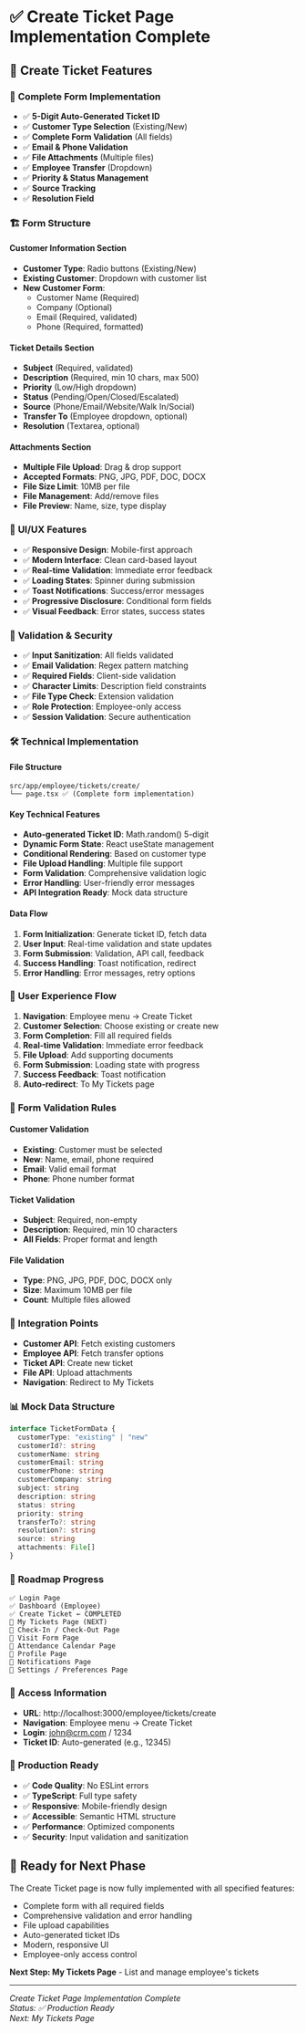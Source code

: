 # ✅ Create Ticket Page Implementation Complete

## 🎯 **Create Ticket Features**

### 📝 **Complete Form Implementation**
- ✅ **5-Digit Auto-Generated Ticket ID**
- ✅ **Customer Type Selection** (Existing/New)
- ✅ **Complete Form Validation** (All fields)
- ✅ **Email & Phone Validation**
- ✅ **File Attachments** (Multiple files)
- ✅ **Employee Transfer** (Dropdown)
- ✅ **Priority & Status Management**
- ✅ **Source Tracking**
- ✅ **Resolution Field**

### 🏗️ **Form Structure**

#### Customer Information Section
- **Customer Type**: Radio buttons (Existing/New)
- **Existing Customer**: Dropdown with customer list
- **New Customer Form**:
  - Customer Name (Required)
  - Company (Optional)
  - Email (Required, validated)
  - Phone (Required, formatted)

#### Ticket Details Section
- **Subject** (Required, validated)
- **Description** (Required, min 10 chars, max 500)
- **Priority** (Low/High dropdown)
- **Status** (Pending/Open/Closed/Escalated)
- **Source** (Phone/Email/Website/Walk In/Social)
- **Transfer To** (Employee dropdown, optional)
- **Resolution** (Textarea, optional)

#### Attachments Section
- **Multiple File Upload**: Drag & drop support
- **Accepted Formats**: PNG, JPG, PDF, DOC, DOCX
- **File Size Limit**: 10MB per file
- **File Management**: Add/remove files
- **File Preview**: Name, size, type display

### 🎨 **UI/UX Features**
- ✅ **Responsive Design**: Mobile-first approach
- ✅ **Modern Interface**: Clean card-based layout
- ✅ **Real-time Validation**: Immediate error feedback
- ✅ **Loading States**: Spinner during submission
- ✅ **Toast Notifications**: Success/error messages
- ✅ **Progressive Disclosure**: Conditional form fields
- ✅ **Visual Feedback**: Error states, success states

### 🔐 **Validation & Security**
- ✅ **Input Sanitization**: All fields validated
- ✅ **Email Validation**: Regex pattern matching
- ✅ **Required Fields**: Client-side validation
- ✅ **Character Limits**: Description field constraints
- ✅ **File Type Check**: Extension validation
- ✅ **Role Protection**: Employee-only access
- ✅ **Session Validation**: Secure authentication

### 🛠️ **Technical Implementation**

#### File Structure
```
src/app/employee/tickets/create/
└── page.tsx ✅ (Complete form implementation)
```

#### Key Technical Features
- **Auto-generated Ticket ID**: Math.random() 5-digit
- **Dynamic Form State**: React useState management
- **Conditional Rendering**: Based on customer type
- **File Upload Handling**: Multiple file support
- **Form Validation**: Comprehensive validation logic
- **Error Handling**: User-friendly error messages
- **API Integration Ready**: Mock data structure

#### Data Flow
1. **Form Initialization**: Generate ticket ID, fetch data
2. **User Input**: Real-time validation and state updates
3. **Form Submission**: Validation, API call, feedback
4. **Success Handling**: Toast notification, redirect
5. **Error Handling**: Error messages, retry options

### 📱 **User Experience Flow**
1. **Navigation**: Employee menu → Create Ticket
2. **Customer Selection**: Choose existing or create new
3. **Form Completion**: Fill all required fields
4. **Real-time Validation**: Immediate error feedback
5. **File Upload**: Add supporting documents
6. **Form Submission**: Loading state with progress
7. **Success Feedback**: Toast notification
8. **Auto-redirect**: To My Tickets page

### 🎯 **Form Validation Rules**

#### Customer Validation
- **Existing**: Customer must be selected
- **New**: Name, email, phone required
- **Email**: Valid email format
- **Phone**: Phone number format

#### Ticket Validation
- **Subject**: Required, non-empty
- **Description**: Required, min 10 characters
- **All Fields**: Proper format and length

#### File Validation
- **Type**: PNG, JPG, PDF, DOC, DOCX only
- **Size**: Maximum 10MB per file
- **Count**: Multiple files allowed

### 🔄 **Integration Points**
- **Customer API**: Fetch existing customers
- **Employee API**: Fetch transfer options
- **Ticket API**: Create new ticket
- **File API**: Upload attachments
- **Navigation**: Redirect to My Tickets

### 📊 **Mock Data Structure**
```typescript
interface TicketFormData {
  customerType: "existing" | "new"
  customerId?: string
  customerName: string
  customerEmail: string
  customerPhone: string
  customerCompany: string
  subject: string
  description: string
  status: string
  priority: string
  transferTo?: string
  resolution?: string
  source: string
  attachments: File[]
}
```

### 🎯 **Roadmap Progress**
```
✅ Login Page
✅ Dashboard (Employee)
✅ Create Ticket ← COMPLETED
🔄 My Tickets Page (NEXT)
🔄 Check-In / Check-Out Page
🔄 Visit Form Page
🔄 Attendance Calendar Page
🔄 Profile Page
🔄 Notifications Page
🔄 Settings / Preferences Page
```

### 📱 **Access Information**
- **URL**: http://localhost:3000/employee/tickets/create
- **Navigation**: Employee menu → Create Ticket
- **Login**: john@crm.com / 1234
- **Ticket ID**: Auto-generated (e.g., 12345)

### 🚀 **Production Ready**
- ✅ **Code Quality**: No ESLint errors
- ✅ **TypeScript**: Full type safety
- ✅ **Responsive**: Mobile-friendly design
- ✅ **Accessible**: Semantic HTML structure
- ✅ **Performance**: Optimized components
- ✅ **Security**: Input validation and sanitization

## 🎉 **Ready for Next Phase**

The Create Ticket page is now fully implemented with all specified features:
- Complete form with all required fields
- Comprehensive validation and error handling
- File upload capabilities
- Auto-generated ticket IDs
- Modern, responsive UI
- Employee-only access control

**Next Step: My Tickets Page** - List and manage employee's tickets

---
*Create Ticket Page Implementation Complete*  
*Status: ✅ Production Ready*  
*Next: My Tickets Page*
